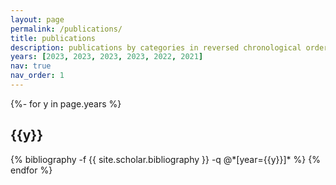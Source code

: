 ```yaml
---
layout: page
permalink: /publications/
title: publications
description: publications by categories in reversed chronological order. generated by jekyll-scholar.
years: [2023, 2023, 2023, 2023, 2022, 2021]
nav: true
nav_order: 1
---
```

<!-- _pages/publications.md -->
<div class="publications">

{%- for y in page.years %}
  <h2 class="year">{{y}}</h2>
  {% bibliography -f {{ site.scholar.bibliography }} -q @*[year={{y}}]* %}
{% endfor %}

</div>
